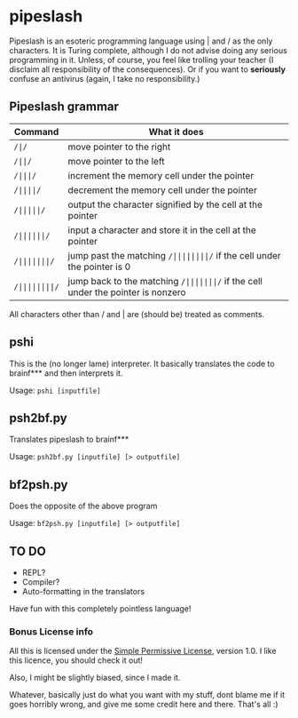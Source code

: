 # pipeslash
Pipeslash is an esoteric programming language using | and / as the only characters.
It is Turing complete, although I do not advise doing any serious programming in it.
Unless, of course, you feel like trolling your teacher (I disclaim all responsibility of the consequences).
Or if you want to **seriously** confuse an antivirus (again, I take no responsibility.)

## Pipeslash grammar

| Command | What it does |
--------- | --------------
| <code>/\|/</code> | move pointer to the right |
| <code>/\|\|/</code> | move pointer to the left |
| <code>/\|\|\|/</code> | increment the memory cell under the pointer |
| <code>/\|\|\|\|/</code> | decrement the memory cell under the pointer |
| <code>/\|\|\|\|\|/</code> | output the character signified by the cell at the pointer |
| <code>/\|\|\|\|\|\|/</code> | input a character and store it in the cell at the pointer |
| <code>/\|\|\|\|\|\|\|/</code> | jump past the matching <code>/\|\|\|\|\|\|\|\|/</code> if the cell under the pointer is 0 |
| <code>/\|\|\|\|\|\|\|\|/</code> | jump back to the matching <code>/\|\|\|\|\|\|\|/</code> if the cell under the pointer is nonzero |
				
All characters other than / and | are (should be) treated as comments.

## pshi
This is the (no longer lame) interpreter. It basically translates the code to brainf*** and then interprets it.

Usage: `pshi [inputfile]`

## psh2bf.py
Translates pipeslash to brainf***

Usage: `psh2bf.py [inputfile] [> outputfile]`

## bf2psh.py
Does the opposite of the above program

Usage: `bf2psh.py [inputfile] [> outputfile]`

## TO DO
- REPL?
- Compiler?
- Auto-formatting in the translators

Have fun with this completely pointless language!

### Bonus License info
All this is licensed under the [Simple Permissive License](https://gist.github.com/SYZYGY-DEV333/98c3b48c0d5a755a0f503b12be8807ac), version 1.0. I like this licence, 
you should check it out!

Also, I might be slightly biased, since I made it.

Whatever, basically just do what you want with my stuff, dont blame me if it goes horribly wrong, 
and give me some credit here and there. That's all :)
